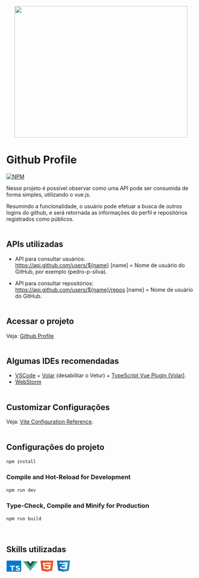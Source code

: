 <p align="center">
  <img width="460" height="350" src="https://pedropsilva.com.br/images/portfolio/projects/project_three.png">
</p>

# Github Profile
[![NPM](https://img.shields.io/npm/l/react)](https://github.com/pedro-p-silva/github-profile/blob/main/LICENSE)

Nesse projeto é possivel observar como uma API pode ser consumida de forma simples, utilizando o vue.js.

Resumindo a funcionalidade, o usuário pode efetuar a busca de outros logins do github, e será retornada as informações do perfil e repositórios registrados como públicos.<br><br>

## APIs utilizadas
* API para consultar usuários:<br>
  https://api.github.com/users/${name} [name] = Nome de usuário do GitHub, por exemplo (pedro-p-silva).

* API para consultar repositórios:<br>
https://api.github.com/users/${name}/repos [name] = Nome de usuário do GitHub.<br><br>

## Acessar o projeto
Veja: [Github Profile](https://github-profiles-ps.netlify.app/)
<br><br>

## Algumas IDEs recomendadas

* [VSCode](https://code.visualstudio.com/) + [Volar](https://marketplace.visualstudio.com/items?itemName=Vue.volar) (desabilitar o Vetur) + [TypeScript Vue Plugin (Volar)](https://marketplace.visualstudio.com/items?itemName=Vue.vscode-typescript-vue-plugin).
* [WebStorm](https://www.jetbrains.com/pt-br/webstorm/)<br><br>

## Customizar Configurações

Veja: [Vite Configuration Reference](https://vitejs.dev/config/).<br><br>

## Configurações do projeto

```sh
npm install
```

### Compile and Hot-Reload for Development

```sh
npm run dev
```

### Type-Check, Compile and Minify for Production

```sh
npm run build
```
<br>

## Skills utilizadas
<div style="display: inline_block">
  <img align="center" title="Typescript" alt="Pedro-Ts" height="30" width="40" src="https://raw.githubusercontent.com/devicons/devicon/master/icons/typescript/typescript-plain.svg">
  <img align="center" title="Vue.js" alt="Pedro-Vue" height="30" width="40" src="https://raw.githubusercontent.com/devicons/devicon/master/icons/vuejs/vuejs-original.svg">
  <img align="center" title="HTML 5" alt="Pedro-HTML" height="30" width="40" src="https://raw.githubusercontent.com/devicons/devicon/master/icons/html5/html5-original.svg">
  <img align="center" title="CSS 3" alt="Pedro-CSS" height="30" width="40" src="https://raw.githubusercontent.com/devicons/devicon/master/icons/css3/css3-original.svg">
</div>
